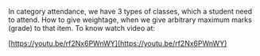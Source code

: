 In category attendance, we have 3 types of classes, which a student need to
attend. How to give weightage, when we give arbitrary maximum marks (grade)
to that item. To know watch video at:

[https://youtu.be/rf2Nx6PWnWY](https://youtu.be/rf2Nx6PWnWY)

 